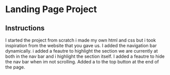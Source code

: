 # Landing Page Project

## Instructions

I started the project from scratch i made my own html and css but i took inspiration from the website that you gave us.
I added the navigation bar dynamically.
i added a feautre to highlight the section we are currently at both in the nav bar and i highlight the section itself.
I added a feautre to hide the nav bar when im not scrolling.
Added a to the top button at the end of the page.
